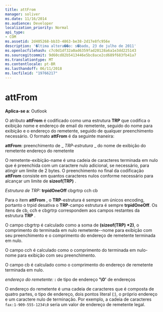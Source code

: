 ```yaml
---
title: attFrom
manager: soliver
ms.date: 11/16/2014
ms.audience: Developer
localization_priority: Normal
api_type:
- COM
ms.assetid: 2d405268-bb33-4863-be38-2d17e8fc956e
description: '�ltima altera��o: s�bado, 23 de julho de 2011'
ms.openlocfilehash: c7c0d1df32a0ad6359fad20128a6a1e3dd225143
ms.sourcegitcommit: 9d60cd82b5413446e5bc8ace2cd689f683fb41a7
ms.translationtype: MT
ms.contentlocale: pt-BR
ms.lasthandoff: 06/11/2018
ms.locfileid: "19766217"
---
```

# <a name="attfrom"></a>attFrom

**Aplica-se a**: Outlook 
  
O atributo **attFrom** é codificado como uma estrutura **TRP** que codifica o exibição nome e endereço de email do remetente, seguido do nome para exibição e o endereço do remetente, seguido de qualquer preenchimento necessário. O formato **attFrom** é da seguinte maneira: 
  
**attFrom**: preenchimento de _ _TRP-estrutura_ _ do nome de exibição do remetente endereço do remetente 
    
O remetente-exibição-name é uma cadeia de caracteres terminada em nulo que é preenchida com um caractere nulo adicional, se necessário, para atingir um limite de 2 bytes. O preenchimento no final da codificação **attFrom** consiste em quantos caracteres nulos conforme necessário para alcançar um limite de **sizeof(TRP)** . 
  
_Estrutura de TRP:_ **trpidOneOff** cbgrtrp cch cb 
    
Para o item **attFrom** , o **TRP**-estrutura é sempre um únicos encoding, portanto o trpid desativa o **TRP**-campo estrutura é sempre **trpidOneOff**. Os itens de cb, cch e cbgrtrp correspondem aos campos restantes da estrutura **TRP** . 
  
O campo cbgrtrp é calculado como a soma de **(sizeof(TRP) \*2)**, o comprimento do terminada em nulo remetente--nome para exibição com seu preenchimento e o comprimento do endereço de remetente terminada em nulo.
  
O campo cch é calculado como o comprimento do terminada em nulo-nome para exibição com seu preenchimento.
  
O campo cb é calculado como o comprimento do endereço de remetente terminada em nulo.
  
_endereço do remetente:_ **:** de tipo de endereço **'\0'** de endereços
    
O endereço do remetente é uma cadeia de caracteres que é composta de quatro partes, o tipo de endereço, dois pontos literal (:), o próprio endereço e um caractere nulo de terminação. Por exemplo, a cadeia de caracteres `fax:1-909-555-1234\0` seria um valor de endereço de remetente legal.
  

